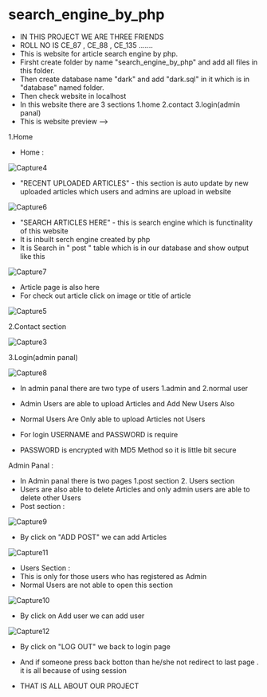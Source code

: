 # search_engine_by_php
- IN THIS PROJECT WE ARE THREE FRIENDS 
- ROLL NO IS CE_87 , CE_88 , CE_135 .......
- This is website for article search engine by php.
- Firsht create folder by name "search_engine_by_php" and add all files in this folder. 
- Then create database name "dark" and add "dark.sql" in it which is in "database" named folder.
- Then check website in localhost
- In this website there are 3 sections 1.home 2.contact 3.login(admin panal)
- This is website preview -->

1.Home
- Home :

![Capture4](https://user-images.githubusercontent.com/86519206/124766359-b2993d00-deeb-11eb-99c4-f1452aed2c88.PNG)


- "RECENT UPLOADED ARTICLES" - this section is auto update by new uploaded articles which users and admins are upload in website

![Capture6](https://user-images.githubusercontent.com/86519206/124767414-a661af80-deec-11eb-8553-1504a9856e5c.PNG)

- "SEARCH ARTICLES HERE" - this is search engine which is functinality of this website 
- It is inbuilt serch engine created by php 
- It is Search in " post " table which is in our database and show output like this

![Capture7](https://user-images.githubusercontent.com/86519206/124768573-a2825d00-deed-11eb-8bbc-b3c6ae8476a7.PNG)

- Article page is also here
- For check out article click on image or title of article 

![Capture5](https://user-images.githubusercontent.com/86519206/124766768-0f94f300-deec-11eb-99fa-07407deed809.PNG)

2.Contact section

![Capture3](https://user-images.githubusercontent.com/86519206/124765646-06575680-deeb-11eb-93f3-0f701739bada.PNG)

3.Login(admin panal)

![Capture8](https://user-images.githubusercontent.com/86519206/124769391-48ce6280-deee-11eb-9504-3abdc0419032.PNG)

- In admin panal there are two type of users 1.admin and 2.normal user
- Admin Users are able to upload Articles and Add New Users Also
- Normal Users Are Only able to upload Articles not Users

- For login USERNAME and PASSWORD is require
- PASSWORD is encrypted with MD5 Method so it is little bit secure

Admin Panal :

- In Admin panal there is two pages 1.post section 2. Users section
- Users are also able to delete Articles and only admin users are able to delete other Users
- Post section :

![Capture9](https://user-images.githubusercontent.com/86519206/124770339-1bce7f80-deef-11eb-8e55-b27461e739db.PNG)
 
- By click on "ADD POST" we can add Articles

![Capture11](https://user-images.githubusercontent.com/86519206/124772803-33a70300-def1-11eb-815b-cb53278179e5.PNG)

- Users Section :
- This is only for those users who has registered as Admin
- Normal Users are not able to open this section 

![Capture10](https://user-images.githubusercontent.com/86519206/124771620-1faed180-def0-11eb-83d4-62923cfd97b5.PNG)

- By click on Add user we can add user

![Capture12](https://user-images.githubusercontent.com/86519206/124773754-145ca580-def2-11eb-861e-0ce3da2f7cb2.PNG)

- By click on "LOG OUT" we back to login page 
- And if someone press back botton than he/she not redirect to last page . it is all because of using session 




- THAT IS ALL ABOUT OUR PROJECT 
